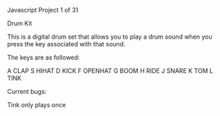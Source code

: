Javascript Project 1 of 31

Drum Kit 

This is a digital drum set that allows you to play a drum sound when you press the key associated with that sound.

The keys are as followed:

A
CLAP
S
HIHAT
D
KICK
F
OPENHAT
G
BOOM
H
RIDE
J
SNARE
K
TOM
L
TINK

Current bugs:

Tink only plays once